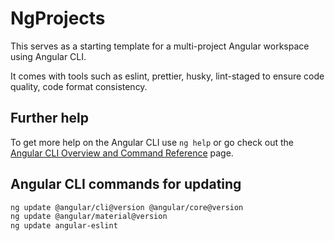 # NgProjects

This serves as a starting template for a multi-project Angular workspace using Angular CLI.

It comes with tools such as eslint, prettier, husky, lint-staged to ensure code quality, code format consistency.

## Further help

To get more help on the Angular CLI use `ng help` or go check out the [Angular CLI Overview and Command Reference](https://angular.dev/tools/cli) page.

## Angular CLI commands for updating

```bash
ng update @angular/cli@version @angular/core@version
ng update @angular/material@version
ng update angular-eslint
```
